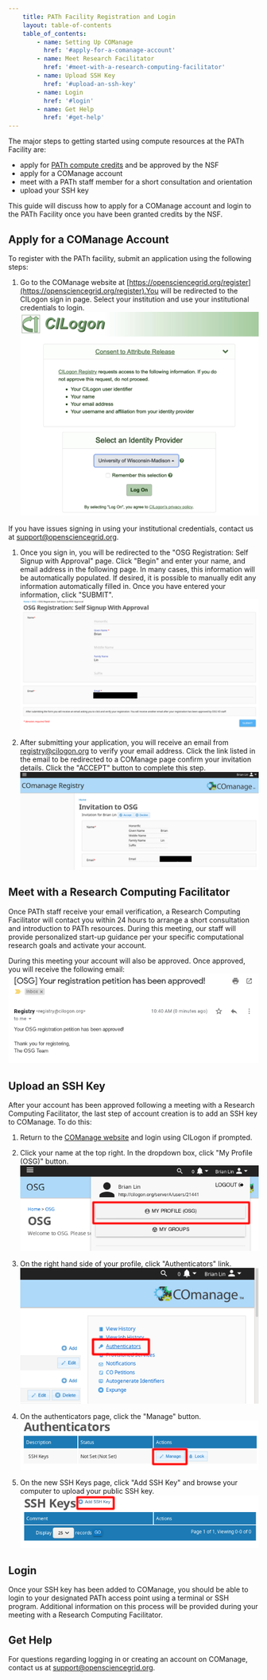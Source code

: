 ```yaml
---
    title: PATh Facility Registration and Login
    layout: table-of-contents
    table_of_contents:
        - name: Setting Up COManage
          href: '#apply-for-a-comanage-account'
        - name: Meet Research Facilitator
          href: '#meet-with-a-research-computing-facilitator'
        - name: Upload SSH Key
          href: '#upload-an-ssh-key'
        - name: Login
          href: '#login'
        - name: Get Help
          href: '#get-help'
---
```



The major steps to getting started using compute resources at the PATh Facility are:

* apply for [PATh compute credits](https://www.nsf.gov/pubs/2022/nsf22051/nsf22051.jsp) and be approved by the NSF
* apply for a COManage account
* meet with a PATh staff member for a short consultation and orientation
* upload your SSH key


This guide will discuss how to apply for a COManage account and login to the PATh Facility once you have been granted credits by the NSF.

## Apply for a COManage Account
To register with the PATh facility, submit an application using the following steps:

1. Go to the COManage website at [https://opensciencegrid.org/register](https://opensciencegrid.org/register).You will be redirected to the CILogon sign in page. Select your institution and use your institutional credentials to login.
    <img src="/images/cilogon.png" class="img-fluid"/>

If you have issues signing in using your institutional credentials, contact us at [support@opensciencegrid.org](support@opensciencegrid.org).


1. Once you sign in, you will be redirected to the "OSG Registration: Self Signup with Approval" page. Click "Begin" and enter your name, and email address in the following page. In many cases, this information will be automatically populated. If desired, it is possible to manually edit any information automatically filled in. Once you have entered your information, click "SUBMIT".
   <img src="/images/comanage-enrollment-form.png" class="img-fluid"/>


1. After submitting your application, you will receive an email from [registry@cilogon.org](registry@cilogon.org) to verify your email address. Click the link listed in the email to be redirected to a COManage page confirm your invitation details. Click the "ACCEPT" button to complete this step.
   <img src="/images/comanage-email-verification-form.png" class="img-fluid"/>

## Meet with a Research Computing Facilitator
Once PATh staff receive your email verification, a Research Computing Facilitator will contact you within 24  hours to arrange a short consultation and introduction to PATh resources. During this meeting, our staff will provide personalized start-up guidance per your specific computational research goals and activate your account.

During this meeting your account will also be approved. Once approved, you will receive the following email:
<img src="/images/comanage-verified-email.png" class="img-fluid"/>


## Upload an SSH Key
After your account has been approved following a meeting with a Research Computing Facilitator, the last step of account creation is to add an SSH key to COManage. To do this:

1. Return to the [COManage website](https://opensciencegrid.org/register) and login using CILogon if prompted.

1. Click your name at the top right. In the dropdown box, click "My Profile (OSG)" button.
   <img src="/images/ssh-homepage-dropdown.png" class="img-fluid"/>

1. On the right hand side of your profile, click "Authenticators" link.
   <img src="/images/ssh-edit-profile.png" class="img-fluid"/>

1. On the authenticators page, click the "Manage" button.
   <img src="/images/ssh-authenticator-select.png" class="img-fluid"/>

1. On the new SSH Keys page, click "Add SSH Key" and browse your computer to upload your public SSH key.
   <img src="/images/ssh-key-list.png" class="img-fluid"/>

## Login
Once your SSH key has been added to COManage, you should be able to login to your designated PATh access point using a terminal or SSH program. Additional information on this process will be provided during your meeting with a Research Computing Facilitator.

## Get Help
For questions regarding logging in or creating an account on COManage, contact us at  [support@opensciencegrid.org](support@opensciencegrid.org).